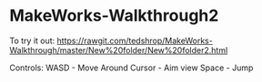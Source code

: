 # MakeWorks-Walkthrough2

To try it out: https://rawgit.com/tedshrop/MakeWorks-Walkthrough/master/New%20folder/New%20folder2.html

Controls:
WASD - Move Around
Cursor - Aim view
Space - Jump
